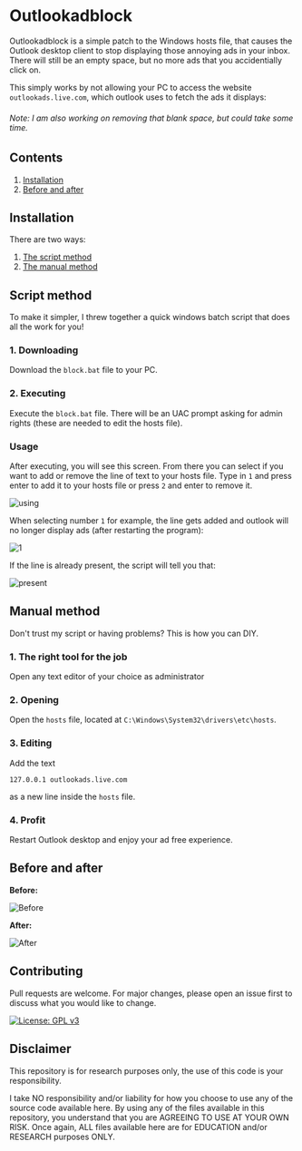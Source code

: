 # Outlookadblock

Outlookadblock is a simple patch to the Windows hosts file, that causes the Outlook desktop client to stop displaying those annoying ads in your inbox. There will still be an empty space, but no more ads that you accidentially click on.

This simply works by not allowing your PC to access the website `outlookads.live.com`, which outlook uses to fetch the ads it displays:

###### Note: I am also working on removing that blank space, but could take some time.

## Contents

1. [Installation](#installation)
2. [Before and after](#before-and-after)

## Installation

There are two ways:

1. [The script method](#script-method)
2. [The manual method](#manual-method)

## Script method

To make it simpler, I threw together a quick windows batch script that does all the work for you!

### 1. Downloading

Download the `block.bat` file to your PC.

### 2. Executing

Execute the `block.bat` file. There will be an UAC prompt asking for admin rights (these are needed to edit the hosts file).

### Usage

After executing, you will see this screen. From there you can select if you want to add or remove the line of text to your hosts file. Type in `1` and press enter to add it to your hosts file or press `2` and enter to remove it.

![using](https://i.ibb.co/V2Pspn6/1.png)

When selecting number `1` for example, the line gets added and outlook will no longer display ads (after restarting the program):

![1](https://i.ibb.co/0QmKP5k/2.png)

If the line is already present, the script will tell you that:

![present](https://i.ibb.co/7VPQ08r/3.png)

## Manual method

Don't trust my script or having problems? This is how you can DIY.

### 1. The right tool for the job

Open any text editor of your choice as administrator

### 2. Opening

Open the `hosts` file, located at `C:\Windows\System32\drivers\etc\hosts`.

### 3. Editing

Add the text 

```127.0.0.1 outlookads.live.com```

as a new line inside the `hosts` file.

### 4. Profit

Restart Outlook desktop and enjoy your ad free experience.

## Before and after

**Before:**

![Before](https://i.ibb.co/1nDYYXx/4.png)

**After:**

![After](https://i.ibb.co/dG89q6Y/5.png)

## Contributing
Pull requests are welcome. For major changes, please open an issue first to discuss what you would like to change.

[![License: GPL v3](https://img.shields.io/badge/License-GPLv3-blue.svg)](https://www.gnu.org/licenses/gpl-3.0)

## Disclaimer
This repository is for research purposes only, the use of this code is your responsibility.

I take NO responsibility and/or liability for how you choose to use any of the source code available here. By using any of the files available in this repository, you understand that you are AGREEING TO USE AT YOUR OWN RISK. Once again, ALL files available here are for EDUCATION and/or RESEARCH purposes ONLY.
